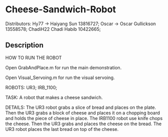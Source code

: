 # Cheese-Sandwich-Robot

Distributors: Hy77 -> Haiyang Sun 13816727; Oscar -> Oscar Gullickson 13558578; ChadiH22 Chadi Habib 10422665;
## Description
HOW TO RUN THE ROBOT

Open GrabAndPlace.m for run the main demonstration.

Open Visual_Servoing.m for run the visual servoing.


ROBOTS: 
       UR3;
       IRB_1100;
       
TASK: 
A robot that makes a cheese sandwich. 

DETAILS: 
The UR3 robot grabs a slice of bread and places on the plate. Then the UR3 grabs a block of cheese and places it on a chopping board and holds the piece of cheese in place. The IRB1100 robot use knife chops the cheese. Then the UR3 grabs and places the cheese on the bread. The UR3 robot places the last bread on top of the cheese.

